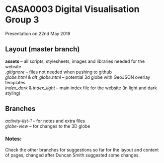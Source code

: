 # CASA0003 Digital Visualisation Group 3

Presentation on 22nd May 2019

## Layout (master branch)
**assets** – all scripts, stylesheets, images and libraries needed for the website  
*.gitignore* – files not needed when pushing to github    
*globe.html* & *alt_globe.html* – potential 3d globe with GeoJSON overlay templates       
*index_dark* & *index_light* – main index file for the website (in light and dark styling)
 

## Branches
*activity-list-1* – for notes and extra files  
*globe-view* – for changes to the 3D globe  

### Notes:
Check the other branches for suggestions so far
for the layout and content of pages, changed after
Duncan Smith suggested some changes.
